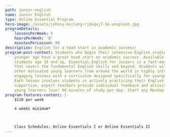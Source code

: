 ```yaml
---
path: junior-english
name: Junior English
type: Online Essential Program
hero-image: /assets/johnny-mcclung-rjdoqxj7-5k-unsplash.jpg
programDetails:
    lessonsPerWeek: 5
    hoursPerWeek: '8'
    minutesPerLesson: 90
description: English for a head start in academic success!
program-post-content: Students who begin their intensive English studies at a
    younger age have a great head start on academic success. Available for
    students age 10 and up, Essential English for Juniors is a fast-moving program
    that covers the fundamental English skills and beyond. Students will join
    other motivated young learners from around the world in highly interactive and
    engaging lessons with a curriculum designed specifically for younger students.
    Each lesson involves students in actively practicing their English. Our
    supportive, expert teachers provide individual feedback and activities that
    young learners love! 90 minutes of study per day. Start any Monday!
program-features-content: |-
    $110 per week

    4 weeks minimum*



    Class Schedules: Online Essentials I or Online Essentials II
---
```

